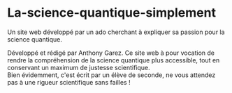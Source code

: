 # La-science-quantique-simplement
Un site web développé par un ado cherchant à expliquer sa passion pour la science quantique.

Développé et rédigé par Anthony Garez.
Ce site web à pour vocation de rendre la compréhension de la science quantique plus accessible, tout en conservant un maximum de justesse scientifique. <br>
Bien évidemment, c'est écrit par un élève de seconde, ne vous attendez pas à une rigueur scientifique sans failles !
